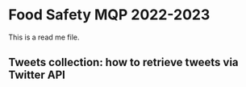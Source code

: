 # Food Safety MQP 2022-2023

This is a read me file.

## Tweets collection: how to retrieve tweets via Twitter API

